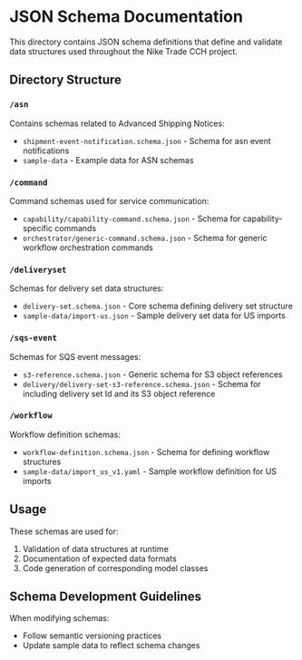 # JSON Schema Documentation

This directory contains JSON schema definitions that define and validate data structures used throughout the Nike Trade CCH project.

## Directory Structure

### `/asn`

Contains schemas related to Advanced Shipping Notices:

- `shipment-event-notification.schema.json` - Schema for asn event notifications
- `sample-data` - Example data for ASN schemas

### `/command`

Command schemas used for service communication:

- `capability/capability-command.schema.json` - Schema for capability-specific commands
- `orchestrator/generic-command.schema.json` - Schema for generic workflow orchestration commands

### `/deliveryset`

Schemas for delivery set data structures:

- `delivery-set.schema.json` - Core schema defining delivery set structure
- `sample-data/import-us.json` - Sample delivery set data for US imports

### `/sqs-event`

Schemas for SQS event messages:

- `s3-reference.schema.json` - Generic schema for S3 object references
- `delivery/delivery-set-s3-reference.schema.json` - Schema for including delivery set Id and its S3 object reference

### `/workflow`

Workflow definition schemas:

- `workflow-definition.schema.json` - Schema for defining workflow structures
- `sample-data/import_us_v1.yaml` - Sample workflow definition for US imports

## Usage

These schemas are used for:

1. Validation of data structures at runtime
2. Documentation of expected data formats
3. Code generation of corresponding model classes

## Schema Development Guidelines

When modifying schemas:

- Follow semantic versioning practices
- Update sample data to reflect schema changes